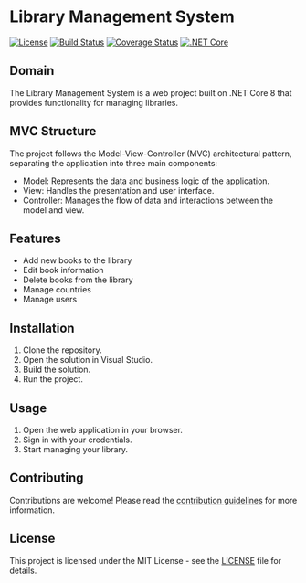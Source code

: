 # Library Management System

[![License](https://img.shields.io/badge/license-MIT-blue.svg)](LICENSE)
[![Build Status](https://travis-ci.org/username/repo.svg?branch=master)](https://travis-ci.org/username/repo)
[![Coverage Status](https://coveralls.io/repos/github/username/repo/badge.svg?branch=master)](https://coveralls.io/github/username/repo?branch=master)
[![.NET Core](https://img.shields.io/badge/.NET%20Core-8-blue)](https://dotnet.microsoft.com/download/dotnet-core/8)

## Domain

The Library Management System is a web project built on .NET Core 8 that provides functionality for managing libraries.

## MVC Structure

The project follows the Model-View-Controller (MVC) architectural pattern, separating the application into three main components:

- Model: Represents the data and business logic of the application.
- View: Handles the presentation and user interface.
- Controller: Manages the flow of data and interactions between the model and view.

## Features

- Add new books to the library
- Edit book information
- Delete books from the library
- Manage countries
- Manage users

## Installation

1. Clone the repository.
2. Open the solution in Visual Studio.
3. Build the solution.
4. Run the project.

## Usage

1. Open the web application in your browser.
2. Sign in with your credentials.
3. Start managing your library.

## Contributing

Contributions are welcome! Please read the [contribution guidelines](CONTRIBUTING.md) for more information.

## License

This project is licensed under the MIT License - see the [LICENSE](LICENSE) file for details.

